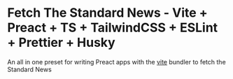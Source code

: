 # Fetch The Standard News - Vite + Preact + TS + TailwindCSS + ESLint + Prettier + Husky

An all in one preset for writing Preact apps with the [vite](https://github.com/vitejs/vite) bundler to fetch the Standard News
